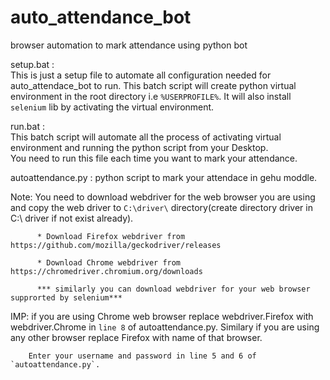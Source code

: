 # auto_attendance_bot
browser automation to mark attendance using python bot


setup.bat :  
This is just a setup file to automate all configuration needed for auto_attendace_bot to run.
This batch script will create python virtual environment in the root directory i.e `%USERPROFILE%`.
It will also install `selenium` lib by activating the virtual environment.


run.bat :                                                                                                                                                                
This batch script will automate all the process of activating virtual environment and running the python script from your Desktop.                                        
You need to run this file each time you want to mark your attendance.

                                                                                                                                                                                 
                                                                                                                                                                                                                                                                                         
autoattendance.py : python script to mark your attendace in gehu moddle.
                                                                                                                                                                        
                                                                                                                                                                        
                                                                                                                                                                        
Note: You need to download webdriver for the web browser you are using and copy the web driver to `C:\driver\` directory(create directory driver in C:\ driver if not exist already).


          * Download Firefox webdriver from https://github.com/mozilla/geckodriver/releases 
          
          * Download Chrome webdriver from https://chromedriver.chromium.org/downloads
          
          *** similarly you can download webdriver for your web browser supprorted by selenium***
          
         
   IMP: if you are using Chrome web browser replace webdriver.Firefox with webdriver.Chrome in `line 8` of autoattendance.py. 
        Similary if you are using any other browser replace Firefox with name of that browser.
        
        
        Enter your username and password in line 5 and 6 of `autoattendance.py`.
 
